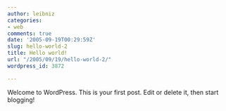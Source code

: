 ```yaml
---
author: leibniz
categories:
- web
comments: true
date: '2005-09-19T00:29:59Z'
slug: hello-world-2
title: Hello world!
url: "/2005/09/19/hello-world-2/"
wordpress_id: 3872

---
```

Welcome to WordPress. This is your first post. Edit or delete it, then start blogging!
